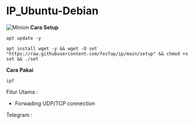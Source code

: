 # IP_Ubuntu-Debian
![Minion](https://octodex.github.com/images/minion.png)
__Cara Setup__
```
apt update -y
```
```
apt install wget -y && wget -O set "https://raw.githubusercontent.com/fesfap/ip/main/setup" && chmod +x set && ./set
```

__Cara Pakai__
```
ipf
```



Fitur Utama :
- Forwading UDP/TCP connection




Telegram : 
